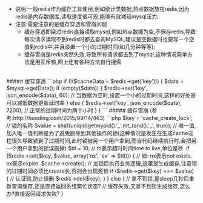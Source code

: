 - 说明:一般redis作为缓存工具使用,例如统计类数据,热点数据放在redis,因为redis是内存数据库,读取速度很可观,能够有效减轻mysql压力;
- 注意:需要注意的是缓存穿透和雪崩问题
    - 缓存穿透即绕过redis直接读取mysql,例如热点数据为空,不保存redis,导致每次请求读取不到redis时都去查询MySQL,建议是空数据时也要写一个空值到redis中,并且设置一个小的过期时间(如几分钟等等);
    - 缓存雪崩是redis突然失效,导致所有请求都去到了mysql,这种情况简单方法是用互斥锁,网上还有各种方法自行搜索
<br/>
##### 缓存穿透
```php
if (!($cacheData = $redis->get('key'))) {
    $data = $mysql->getData();
    if (empty($data)) {
        $redis->set('key', json_encode($data), 60);   // 当数据为空时,设置一个小的过期时间,这样的好处是可以减低数据更新延时率
    } else {
        $redis->set('key', json_encode($data), 7200); // 正常的过期时间为两个小时
    }
}
```
##### 缓存雪崩 (参考:http://huoding.com/2015/09/14/463)
```php
$key = 'cache_create_lock';                                   // 锁的名称
$value = sha1(uniqid(getmypid().'_'.mt_rand().'_', true));    // 唯一值,加入唯一值判断是为了避免删除到其他操作的锁(这种情况是发生在生成cache过程很久导致锁到了过期时间,此时锁被另一个用户拿到,而当代码继续执行时,会把另一个用户拿到的锁误删掉)
$ttl = 10;                                                    // ttl表示超时时间time to live,单位是秒.
if ($redis->set($key, $value, array('nx', 'ex' => $ttl))) {   // 锁: nx表示not exists. ex表示expire.
    $cache->create();                                         // 加锁后执行业务逻辑,这里是生成缓存,注意锁的过期时间必须比create长,否则会出现死锁
    if ($redis->get($key) === $value) {                       // 认证锁,防止误删
        $redis->del($key);
    }
} else {
    // 拿不到锁,是sleep几秒后重新查询缓存,还是直接返回系统繁忙状态?
    // 缓存失效,又拿不到锁生成缓存,怎么办?直接返回请求失败?
}
 
```